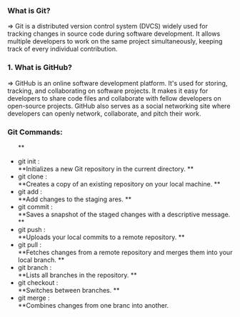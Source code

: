 <h3> What is Git? </h3>
=> Git is a distributed version control system (DVCS) widely used for tracking changes in source code during software development. It allows multiple developers to work on the same project simultaneously, keeping track of every individual contribution.





<h3> 1. What is GitHub? </h3>
=> GitHub is an online software development platform. It's used for storing, tracking, and collaborating on software projects. It makes it easy for developers to share code files and collaborate with fellow developers on open-source projects. GitHub also serves as a social networking site where developers can openly network, collaborate, and pitch their work.



<h3> Git Commands: </h3>
<ul>
  
**<li> git init : </li>**Initializes a new Git repository in the current directory.
**<li> git clone : </li>**Creates a copy of an existing repository on your local machine.
**<li> git add : </li>**Add changes to the staging ares.
**<li> git commit : </li>**Saves a snapshot of the staged changes with a descriptive message.
**<li> git push : </li>**Uploads your local commits to a remote repository.
**<li> git pull : </li>**Fetches changes from a remote repository and merges them into your local branch.
**<li> git branch : </li>**Lists all branches in the repository.
**<li> git checkout : </li>**Switches between branches.
**<li> git merge : </li>**Combines changes from one branc into another.
</ul>
